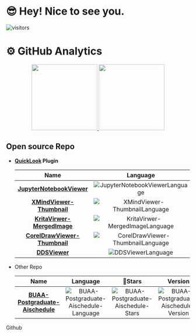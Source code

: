 

# :sunglasses: Hey! Nice to see you.
![visitors](https://komarev.com/ghpvc/?username=zhangkaihua88)

# :gear: GitHub Analytics
<p align="center">
<a href="https://github.com/zhangkaihua88">
  <img height="180em" src="https://github-readme-stats.vercel.app/api?username=zhangkaihua88&show_icons=true&include_all_commits=true&count_private=true"/>
  <img height="180em" src="https://github-readme-stats.vercel.app/api/top-langs/?username=zhangkaihua88&layout=compact&langs_count=8"/>
</a>
</p>

## Open source Repo

- **[QuickLook](https://github.com/QL-Win/QuickLook) Plugin**
    
    |Name|Language|:star2:Stars|Downloads|Version|License|
    |:-:|:-:|:-:|:-:|:-:|:-:|
    |**[JupyterNotebookViewer]**|![JupyterNotebookViewerLanguage]|![JupyterNotebookViewerStars]|![JupyterNotebookViewerDownloads]|![JupyterNotebookViewerVersion]|![JupyterNotebookViewerLicense]|
    |**[XMindViewer-Thumbnail]**|![XMindViewer-ThumbnailLanguage]|![XMindViewer-ThumbnailStars]|![XMindViewer-ThumbnailDownloads]|![XMindViewer-ThumbnailVersion]|![XMindViewer-ThumbnailLicense]|
    |**[KritaVirwer-MergedImage]**|![KritaVirwer-MergedImageLanguage]|![KritaVirwer-MergedImageStars]|![KritaVirwer-MergedImageDownloads]|![KritaVirwer-MergedImageVersion]|![KritaVirwer-MergedImageLicense]|
    |**[CorelDrawViewer-Thumbnail]**|![CorelDrawViewer-ThumbnailLanguage]|![CorelDrawViewer-ThumbnailStars]|![CorelDrawViewer-ThumbnailDownloads]|![CorelDrawViewer-ThumbnailVersion]|![CorelDrawViewer-ThumbnailLicense]|
    |**[DDSViewer]**|![DDSViewerLanguage]|![DDSViewerStars]|![DDSViewerDownloads]|![DDSViewerVersion]|![DDSViewerLicense]|


[JupyterNotebookViewer]: https://github.com/zhangkaihua88/QuickLook.Plugin.JupyterNotebookViewer
[JupyterNotebookViewerDownloads]: https://img.shields.io/github/downloads/zhangkaihua88/QuickLook.Plugin.JupyterNotebookViewer/total?color=success
[JupyterNotebookViewerVersion]: https://img.shields.io/github/v/release/zhangkaihua88/QuickLook.Plugin.JupyterNotebookViewer
[JupyterNotebookViewerStars]: https://img.shields.io/github/stars/zhangkaihua88/QuickLook.Plugin.JupyterNotebookViewer
[JupyterNotebookViewerLicense]: https://img.shields.io/github/license/zhangkaihua88/QuickLook.Plugin.JupyterNotebookViewer
[JupyterNotebookViewerLanguage]: https://img.shields.io/github/languages/top/zhangkaihua88/QuickLook.Plugin.JupyterNotebookViewer

[XMindViewer-Thumbnail]: https://github.com/zhangkaihua88/QuickLook.Plugin.XMindViewer-Thumbnail
[XMindViewer-ThumbnailDownloads]: https://img.shields.io/github/downloads/zhangkaihua88/QuickLook.Plugin.XMindViewer-Thumbnail/total?color=success
[XMindViewer-ThumbnailVersion]: https://img.shields.io/github/v/release/zhangkaihua88/QuickLook.Plugin.XMindViewer-Thumbnail
[XMindViewer-ThumbnailStars]: https://img.shields.io/github/stars/zhangkaihua88/QuickLook.Plugin.XMindViewer-Thumbnail
[XMindViewer-ThumbnailLicense]: https://img.shields.io/github/license/zhangkaihua88/QuickLook.Plugin.XMindViewer-Thumbnail
[XMindViewer-ThumbnailLanguage]: https://img.shields.io/github/languages/top/zhangkaihua88/QuickLook.Plugin.XMindViewer-Thumbnail

[KritaVirwer-MergedImage]: https://github.com/zhangkaihua88/QuickLook.Plugin.KritaVirwer-MergedImage
[KritaVirwer-MergedImageDownloads]: https://img.shields.io/github/downloads/zhangkaihua88/QuickLook.Plugin.KritaVirwer-MergedImage/total?color=success
[KritaVirwer-MergedImageVersion]: https://img.shields.io/github/v/release/zhangkaihua88/QuickLook.Plugin.KritaVirwer-MergedImage
[KritaVirwer-MergedImageStars]: https://img.shields.io/github/stars/zhangkaihua88/QuickLook.Plugin.KritaVirwer-MergedImage
[KritaVirwer-MergedImageLicense]: https://img.shields.io/github/license/zhangkaihua88/QuickLook.Plugin.KritaVirwer-MergedImage
[KritaVirwer-MergedImageLanguage]: https://img.shields.io/github/languages/top/zhangkaihua88/QuickLook.Plugin.KritaVirwer-MergedImage

[CorelDrawViewer-Thumbnail]: https://github.com/zhangkaihua88/QuickLook.Plugin.CorelDrawViewer-Thumbnail
[CorelDrawViewer-ThumbnailDownloads]: https://img.shields.io/github/downloads/zhangkaihua88/QuickLook.Plugin.CorelDrawViewer-Thumbnail/total?color=success
[CorelDrawViewer-ThumbnailVersion]: https://img.shields.io/github/v/release/zhangkaihua88/QuickLook.Plugin.CorelDrawViewer-Thumbnail
[CorelDrawViewer-ThumbnailStars]: https://img.shields.io/github/stars/zhangkaihua88/QuickLook.Plugin.CorelDrawViewer-Thumbnail
[CorelDrawViewer-ThumbnailLicense]: https://img.shields.io/github/license/zhangkaihua88/QuickLook.Plugin.CorelDrawViewer-Thumbnail
[CorelDrawViewer-ThumbnailLanguage]: https://img.shields.io/github/languages/top/zhangkaihua88/QuickLook.Plugin.CorelDrawViewer-Thumbnail

[DDSViewer]: https://github.com/zhangkaihua88/QuickLook.Plugin.DDSViewer
[DDSViewerDownloads]: https://img.shields.io/github/downloads/zhangkaihua88/QuickLook.Plugin.DDSViewer/total?color=success
[DDSViewerVersion]: https://img.shields.io/github/v/release/zhangkaihua88/QuickLook.Plugin.DDSViewer
[DDSViewerStars]: https://img.shields.io/github/stars/zhangkaihua88/QuickLook.Plugin.DDSViewer
[DDSViewerLicense]: https://img.shields.io/github/license/zhangkaihua88/QuickLook.Plugin.DDSViewer
[DDSViewerLanguage]: https://img.shields.io/github/languages/top/zhangkaihua88/QuickLook.Plugin.DDSViewer

- Other Repo

    |Name|Language|:star2:Stars|Version|License|
    |:-:|:-:|:-:|:-:|:-:|
    |**[BUAA-Postgraduate-Aischedule]**|![BUAA-Postgraduate-Aischedule-Language]|![BUAA-Postgraduate-Aischedule-Stars]|![BUAA-Postgraduate-Aischedule-Version]|![BUAA-Postgraduate-Aischedule-License]|

[BUAA-Postgraduate-Aischedule]: https://github.com/zhangkaihua88/BUAA-Postgraduate-Aischedule
[BUAA-Postgraduate-Aischedule-Language]: https://img.shields.io/github/languages/top/zhangkaihua88/BUAA-Postgraduate-Aischedule
[BUAA-Postgraduate-Aischedule-Stars]: https://img.shields.io/github/stars/zhangkaihua88/BUAA-Postgraduate-Aischedule
[BUAA-Postgraduate-Aischedule-License]: https://img.shields.io/github/license/zhangkaihua88/BUAA-Postgraduate-Aischedule
[BUAA-Postgraduate-Aischedule-Version]: https://img.shields.io/badge/version-Ver.3604-blue?logo=xiaomi

<!-- <p align="center">
  <img src="connect.svg" width="300" height="100">
</p>	 -->

<link rel="stylesheet" type="text/css" href=".\style.css">
<link rel="stylesheet" href="https://cdnjs.cloudflare.com/ajax/libs/font-awesome/5.15.3/css/all.min.css"/>

<div class="wrapper">
  <div class="button">
    <div class="icon">
      <i class="fab fa-github"></i>
    </div>
    <span>Github</span>
  </div>
</div>



<!-- - [Awesome-Social-Media-Buttons-with-Hover-Animation-](https://github.com/Call-me-phoenix/Awesome-Social-Media-Buttons-with-Hover-Animation-) -->

<!--
**zhangkaihua88/zhangkaihua88** is a ✨ _special_ ✨ repository because its `README.md` (this file) appears on your GitHub profile.

Here are some ideas to get you started:

- 🔭 I’m currently working on ...
- 🌱 I’m currently learning ...
- 👯 I’m looking to collaborate on ...
- 🤔 I’m looking for help with ...
- 💬 Ask me about ...
- 📫 How to reach me: ...
- 😄 Pronouns: ...
- ⚡ Fun fact: ...
-->
